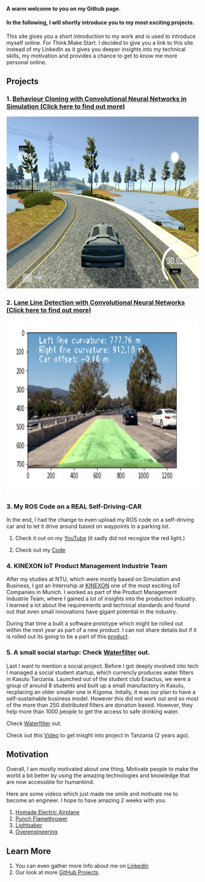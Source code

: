#### A **warm welcome** to you on my Github page.
#### In the following, I will shortly introduce you to my most exciting projects.

This site gives you a short introduction to my work and is used to introduce myself online. For Think.Make.Start. I decided to give you a link to this site instead of my LinkedIn as it gives you deeper insights into my technical skills, my motivation and provides a chance to get to know me more personal online. 

## Projects

### 1. [Behaviour Cloning with Convolutional Neural Networks in Simulation (Click here to find out more)](https://github.com/VinzenzTrimborn/Behavioral-Cloning)

<img src="./examples/simulator.png" alt="drawing" width="600" height=450/>


### 2. [Lane Line Detection with Convolutional Neural Networks (Click here to find out more)](https://github.com/VinzenzTrimborn/AdvancedLaneLines)

<img src="./examples/lane.jpg" alt="drawing" width="600" height=450/>

### 3. My ROS Code on a REAL Self-Driving-CAR
In the end, I had the change to even upload my ROS code on a self-driving car and to let it drive around based on waypoints in a parking lot.

1. Check it out on my [YouTube](https://youtu.be/89S7Zg-x7hw) (it sadly did not recogize the red light.)

2. Check out my [Code](https://github.com/VinzenzTrimborn/CarND-Capstone)

### 4. KINEXON IoT Product Management Industrie Team
After my studies at NTU, which were mostly based on Simulation and Business, I got an Internship at [KINEXON](https://kinexon.com) one of the most exciting IoT Companies in Munich. I worked as part of the Product Management Industrie Team, where I gained a lot of insights into the production industry. I learned a lot about the requirements and technical standards and found out that even small innovations have gigant potential in the industry.

During that time a built a software prototype which might be rolled out within the next year as part of a new product. I can not share details but if it is rolled out its going to be a part of this [product](https://kinexon.com/de/robotik). 

### 5. A small social startup: Check [Waterfilter](https://waterfilter.care) out.
Last I want to mention a social project. Before I got deeply involved into tech I managed a social student startup, which currencly produces water filters in Kasulu Tanzania. Launched out of the student club Enactus, we were a group of around 8 students and built up a small manufactory in Kasulu, recplacing an older smaller one in Kigoma. Initally, it was our plan to have a self-sustainable business model. However this did not work out and so most of the more than 250 distributed filters are donation based. However, they help more than 1000 people to get the access to safe drinking water.

Check [Waterfilter](https://waterfilter.care) out.

Check out this [Video](https://youtu.be/ZnzhbFvt4kU) to get inisght into project in Tanzania (2 years ago).

## Motivation
Overall, I am mostly motivated about one thing. Motivate people to make the world a bit better by using the amazing technologies and knowledge that are now accessible for humankind. 

Here are some videos which just made me smile and motivate me to become an engineer. I hope to have amazing 2 weeks with you. 

1. [Homade Electric Airplane](https://www.youtube.com/watch?v=hp7JcmwKQcU&t=743s)
2. [Punch Flamethrower](https://www.youtube.com/watch?v=GS9A1JuOKE8)
3. [Lightsaber](https://www.youtube.com/watch?v=xC6J4T_hUKg)
4. [Overengineering](https://www.youtube.com/watch?v=h4T_LlK1VE4)

## Learn More
1. You can even gather more Info about me on [LinkedIn](https://www.linkedin.com/in/vinzenz-trimborn)
2. Our look at more [GitHub Projects](https://github.com/VinzenzTrimborn)
